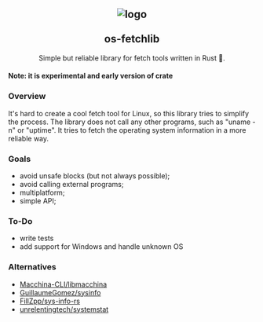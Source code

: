 <h2 align="center">
  <img alt="logo" src="https://user-images.githubusercontent.com/43048524/154870178-f8a20dac-7ff6-4332-8724-4c689ac03d4f.png" ></br></br>
  os-fetchlib
</h2>

<p align="center">
  Simple but reliable library for fetch tools written in Rust 🦀.
</p>

#### Note: it is experimental and early version of crate
 
### Overview
It's hard to create a cool fetch tool for Linux, so this library tries to simplify the process. The library does not call any other programs, such as "uname -n" or "uptime". It tries to fetch the operating system information in a more reliable way.

### Goals
- avoid unsafe blocks (but not always possible);
- avoid calling external programs;
- multiplatform;
- simple API;

### To-Do
- write tests
- add support for Windows and handle unknown OS

### Alternatives
- <a href="https://github.com/Macchina-CLI/libmacchina">Macchina-CLI/libmacchina</a>
- <a href="https://github.com/GuillaumeGomez/sysinfo">GuillaumeGomez/sysinfo</a>
- <a href="https://github.com/FillZpp/sys-info-rs">FillZpp/sys-info-rs</a>
- <a href="https://github.com/unrelentingtech/systemstat">unrelentingtech/systemstat</a>
